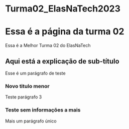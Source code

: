 # Turma02_ElasNaTech2023
<!Doctype html>
<html>
<head>
   <title>Turma 02</title>
</head>
<body>
   <h1>Essa é a página da turma 02</h1>
   <p> Essa é a Melhor Turma 02 do ElasNaTech</p>
   <h2>Aqui está a explicação de sub-título</h2>
   <p> Esse é um parágrafo de teste</p>
   <h3>Novo titulo menor</h3>
   <p>Teste parágrafo 3</p>
   <h3>Teste sem informações a mais</h3>
   <p>Mais um parágrafo único </p>
</body>
</html>
